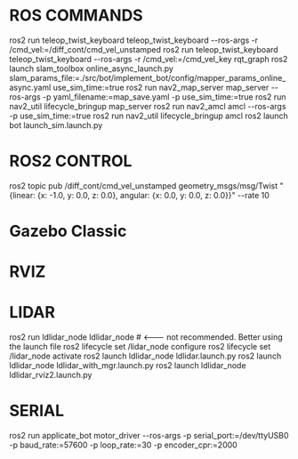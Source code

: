 # ROS COMMANDS
ros2 run teleop_twist_keyboard teleop_twist_keyboard --ros-args -r /cmd_vel:=/diff_cont/cmd_vel_unstamped
ros2 run teleop_twist_keyboard teleop_twist_keyboard --ros-args -r /cmd_vel:=/cmd_vel_key
rqt_graph
ros2 launch slam_toolbox online_async_launch.py slam_params_file:=./src/bot/implement_bot/config/mapper_params_online_async.yaml use_sim_time:=true
ros2 run nav2_map_server map_server --ros-args -p yaml_filename:=map_save.yaml -p use_sim_time:=true
ros2 run nav2_util lifecycle_bringup map_server
ros2 run nav2_amcl amcl --ros-args -p use_sim_time:=true
ros2 run nav2_util lifecycle_bringup amcl
ros2 launch bot launch_sim.launch.py

# ROS2 CONTROL
ros2 topic pub /diff_cont/cmd_vel_unstamped geometry_msgs/msg/Twist "{linear: {x: -1.0, y: 0.0, z: 0.0}, angular: {x: 0.0, y: 0.0, z: 0.0}}" --rate 10

# Gazebo Classic

# RVIZ

# LIDAR
ros2 run ldlidar_node ldlidar_node # <--- not recommended. Better using the launch file 
ros2 lifecycle set /lidar_node configure
ros2 lifecycle set /lidar_node activate
ros2 launch ldlidar_node ldlidar.launch.py
ros2 launch ldlidar_node ldlidar_with_mgr.launch.py
ros2 launch ldlidar_node ldlidar_rviz2.launch.py

# SERIAL
ros2 run applicate_bot motor_driver --ros-args -p serial_port:=/dev/ttyUSB0 -p baud_rate:=57600 -p loop_rate:=30 -p encoder_cpr:=2000